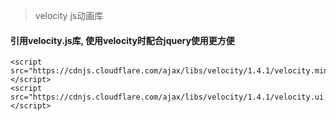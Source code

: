 > velocity js动画库	

#### 引用velocity.js库, 使用velocity时配合jquery使用更方便
``` shell
<script src="https://cdnjs.cloudflare.com/ajax/libs/velocity/1.4.1/velocity.min.js"></script>
<script src="https://cdnjs.cloudflare.com/ajax/libs/velocity/1.4.1/velocity.ui.js"></script>
```